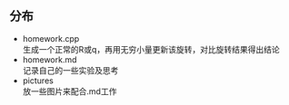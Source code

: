 ## 分布
- homework.cpp   
  生成一个正常的R或q，再用无穷小量更新该旋转，对比旋转结果得出结论
- homework.md   
  记录自己的一些实验及思考
- pictures   
  放一些图片来配合.md工作